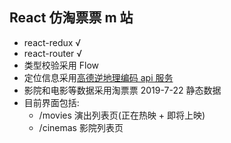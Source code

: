 ## React 仿淘票票 m 站

- react-redux √
- react-router √
- 类型校验采用 Flow
- 定位信息采用[高德逆地理编码 api 服务](https://lbs.amap.com/api/webservice/guide/api/georegeo)
- 影院和电影等数据采用淘票票 2019-7-22 静态数据
- 目前界面包括: 
  - /movies 演出列表页(正在热映 + 即将上映)
  - /cinemas 影院列表页
